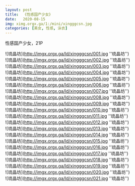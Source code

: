 ```yaml
---
layout: post
title:  《性感国产少女》
date:   2020-08-15
img: ximg.orgx.ga/1:/mini/xingggcsn.jpg
categories: [美女, 性感, 泳衣]
---
```


性感国产少女，21P

![琉晶坊](http://imgx.orgx.ga/ld/xingggcsn/001.jpg ''琉晶坊'') <br>
![琉晶坊](http://imgx.orgx.ga/ld/xingggcsn/002.jpg ''琉晶坊'') <br>
![琉晶坊](http://imgx.orgx.ga/ld/xingggcsn/003.jpg ''琉晶坊'') <br>
![琉晶坊](http://imgx.orgx.ga/ld/xingggcsn/004.jpg ''琉晶坊'') <br>
![琉晶坊](http://imgx.orgx.ga/ld/xingggcsn/005.jpg ''琉晶坊'') <br>
![琉晶坊](http://imgx.orgx.ga/ld/xingggcsn/006.jpg ''琉晶坊'') <br>
![琉晶坊](http://imgx.orgx.ga/ld/xingggcsn/007.jpg ''琉晶坊'') <br>
![琉晶坊](http://imgx.orgx.ga/ld/xingggcsn/008.jpg ''琉晶坊'') <br>
![琉晶坊](http://imgx.orgx.ga/ld/xingggcsn/009.jpg ''琉晶坊'') <br>
![琉晶坊](http://imgx.orgx.ga/ld/xingggcsn/010.jpg ''琉晶坊'') <br>
![琉晶坊](http://imgx.orgx.ga/ld/xingggcsn/011.jpg ''琉晶坊'') <br>
![琉晶坊](http://imgx.orgx.ga/ld/xingggcsn/012.jpg ''琉晶坊'') <br>
![琉晶坊](http://imgx.orgx.ga/ld/xingggcsn/013.jpg ''琉晶坊'') <br>
![琉晶坊](http://imgx.orgx.ga/ld/xingggcsn/014.jpg ''琉晶坊'') <br>
![琉晶坊](http://imgx.orgx.ga/ld/xingggcsn/015.jpg ''琉晶坊'') <br>
![琉晶坊](http://imgx.orgx.ga/ld/xingggcsn/016.jpg ''琉晶坊'') <br>
![琉晶坊](http://imgx.orgx.ga/ld/xingggcsn/017.jpg ''琉晶坊'') <br>
![琉晶坊](http://imgx.orgx.ga/ld/xingggcsn/018.jpg ''琉晶坊'') <br>
![琉晶坊](http://imgx.orgx.ga/ld/xingggcsn/019.jpg ''琉晶坊'') <br>
![琉晶坊](http://imgx.orgx.ga/ld/xingggcsn/020.jpg ''琉晶坊'') <br>
![琉晶坊](http://imgx.orgx.ga/ld/xingggcsn/021.jpg ''琉晶坊'') <br>
